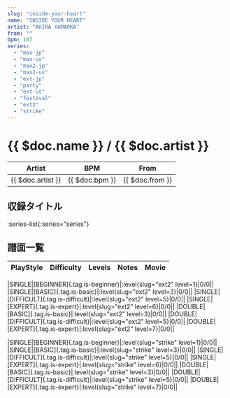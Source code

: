 ```yaml
---
slug: "inside-your-heart"
name: "INSIDE YOUR HEART"
artist: "AKIRA YAMAOKA"
from: ""
bpm: 107
series:
  - "max-jp"
  - "max-us"
  - "max2-jp"
  - "max2-us"
  - "ext-jp"
  - "party"
  - "ext-us"
  - "festival"
  - "ext2"
  - "strike"
---
```


# {{ $doc.name }} / {{ $doc.artist }}

|Artist|BPM|From|
|------|---|----|
|{{ $doc.artist }}|{{ $doc.bpm }}|{{ $doc.from }}|

## 収録タイトル

:series-list{:series="series"}

## 譜面一覧

|PlayStyle|Difficulty|Levels|Notes|Movie|
|---------|----------|------|-----|-----|
<!-- ext2 -->
|SINGLE|[BEGINNER]{.tag.is-beginner}|:level{slug="ext2" level=1}|0/0||
|SINGLE|[BASIC]{.tag.is-basic}|:level{slug="ext2" level=3}|0/0||
|SINGLE|[DIFFICULT]{.tag.is-difficult}|:level{slug="ext2" level=5}|0/0||
|SINGLE|[EXPERT]{.tag.is-expert}|:level{slug="ext2" level=6}|0/0||
|DOUBLE|[BASIC]{.tag.is-basic}|:level{slug="ext2" level=3}|0/0||
|DOUBLE|[DIFFICULT]{.tag.is-difficult}|:level{slug="ext2" level=5}|0/0||
|DOUBLE|[EXPERT]{.tag.is-expert}|:level{slug="ext2" level=7}|0/0||
<!-- strike -->
|SINGLE|[BEGINNER]{.tag.is-beginner}|:level{slug="strike" level=1}|0/0||
|SINGLE|[BASIC]{.tag.is-basic}|:level{slug="strike" level=3}|0/0||
|SINGLE|[DIFFICULT]{.tag.is-difficult}|:level{slug="strike" level=5}|0/0||
|SINGLE|[EXPERT]{.tag.is-expert}|:level{slug="strike" level=6}|0/0||
|DOUBLE|[BASIC]{.tag.is-basic}|:level{slug="strike" level=3}|0/0||
|DOUBLE|[DIFFICULT]{.tag.is-difficult}|:level{slug="strike" level=5}|0/0||
|DOUBLE|[EXPERT]{.tag.is-expert}|:level{slug="strike" level=7}|0/0||
